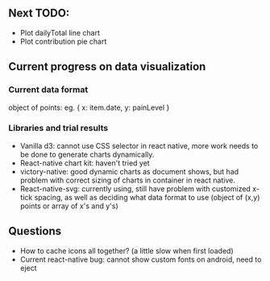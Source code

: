 ## Next TODO:

- Plot dailyTotal line chart
- Plot contribution pie chart

## Current progress on data visualization

### Current data format

object of points: eg. { x: item.date, y: painLevel }

### Libraries and trial results

- Vanilla d3: cannot use CSS selector in react native, more work needs to be done to generate charts dynamically.
- React-native chart kit: haven't tried yet
- victory-native: good dynamic charts as document shows, but had problem with correct sizing of charts in container in react native.
- React-native-svg: currently using, still have problem with customized x-tick spacing, as well as deciding what data format to use (object of (x,y) points or array of x's and y's)

## Questions

- How to cache icons all together? (a little slow when first loaded)
- Current react-native bug: cannot show custom fonts on android, need to eject
